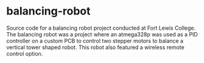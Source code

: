 # balancing-robot
Source code for a balancing robot project conducted at Fort Lewis College. The balancing robot was a project where an atmega328p was used as a PID controller on a custom PCB to control two stepper motors to balance a vertical tower shaped robot. This robot also featured a wireless remote control option.
